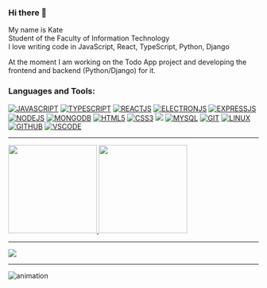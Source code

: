 ### Hi there 👋

My name is Kate     
Student of the Faculty of Information Technology     
I love writing code in JavaScript, React, TypeScript, Python, Django

At the moment I am working on the Todo App project and developing the frontend and backend (Python/Django) for it.

### Languages and Tools:
[![JAVASCRIPT](https://img.shields.io/badge/-JavaScript-grey?style=for-the-badge&logo=JavaScript&logoColor=E9D54D)](#)
[![TYPESCRIPT](https://img.shields.io/badge/Typescript-grey.svg?style=for-the-badge&logo=typescript)](#)
[![REACTJS](https://img.shields.io/badge/-React-grey?style=for-the-badge&logo=React&logoColor=6296CC)](#)
[![ELECTRONJS](https://img.shields.io/badge/electron-grey.svg?style=for-the-badge&logo=electron)](#)
[![EXPRESSJS](https://img.shields.io/badge/express-grey.svg?style=for-the-badge&logo=express)](#)
[![NODEJS](https://img.shields.io/badge/NodeJS-grey.svg?style=for-the-badge&logo=Node.js)](#)
[![MONGODB](https://img.shields.io/badge/MongoDB-grey.svg?style=for-the-badge&logo=mongodb)](#)
[![HTML5](https://img.shields.io/badge/HTML5-grey.svg?style=for-the-badge&logo=HTML5)](#)
[![CSS3](https://img.shields.io/badge/CSS3-grey.svg?style=for-the-badge&logo=CSS3)](#)
[![](https://img.shields.io/badge/styled--components-grey.svg?style=for-the-badge&logo=styled-components)](#)
[![MYSQL](https://img.shields.io/badge/-Sql-grey?style=for-the-badge&logo=Mysql&logoColor=6296CC)](#)
[![GIT](https://img.shields.io/badge/Git-grey.svg?style=for-the-badge&logo=Git)](#)
[![LINUX](https://img.shields.io/badge/linux-grey.svg?style=for-the-badge&logo=Linux)](#)
[![GITHUB](https://img.shields.io/badge/Github-grey.svg?style=for-the-badge&logo=Github)](#)
[![VSCODE](https://img.shields.io/badge/VSCode-grey.svg?style=for-the-badge&logo=VisualStudioCode)](#)
<br />

----
<a href="https://github.com/ekatylynx">
  <img height="178em" src="https://github-readme-stats-eight-theta.vercel.app/api?username=ekatylynx&show_icons=true&theme=nord&include_all_commits=true&count_private=true" />
  <img height="178em" src="https://github-readme-stats-eight-theta.vercel.app/api/top-langs/?username=ekatylynx&layout=compact&theme=nord" />
</a>

---
<!--START_SECTION:waka-->
<img src="https://github-readme-stats.vercel.app/api/wakatime?username=ekatylynx&theme=light&hide_border=true&layout=compact&langs_count=10&range=all_time" />
<!--END_SECTION:waka-->

---
![animation](https://github.com/ekatylynx/ekatylynx/blob/main/github-contribution.svg)

<!--
**ekatylynx/ekatylynx** is a ✨ _special_ ✨ repository because its `README.md` (this file) appears on your GitHub profile.

Here are some ideas to get you started:

- 🔭 I’m currently working on ...
- 🌱 I’m currently learning ...
- 👯 I’m looking to collaborate on ...
- 🤔 I’m looking for help with ...
- 💬 Ask me about ...
- 📫 How to reach me: ...
- 😄 Pronouns: ...
- ⚡ Fun fact: ...
-->
